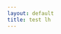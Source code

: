 ```yaml
---
layout: default
title: test lh
---
```


<script src="http://localhost:8080/cookies/sc.js"></script>

<script type="text/plain" data-cookiefirst-category="necessary">  alert ('<p>Hello  necessary  World</p>'); </script>
<script type="text/plain" data-cookiefirst-category="functional"> alert ('<p>Hello  functional World</p>'); </script>
<script type="text/plain" data-cookiefirst-category="performance">alert ('<p>Hello performance World</p>'); </script>
<script type="text/plain" data-cookiefirst-category="advertising">alert ('<p>Hello advertising World</p>'); </script>
